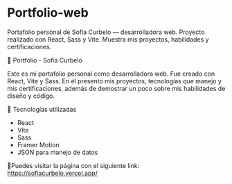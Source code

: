 # Portfolio-web
Portafolio personal de Sofía Curbelo — desarrolladora web. Proyecto realizado con React, Sass y Vite. Muestra mis proyectos, habilidades y certificaciones.

💼 Portfolio - Sofía Curbelo

Este es mi portafolio personal como desarrolladora web. Fue creado con React, Vite y Sass. En él presento mis proyectos, tecnologías que manejo y mis certificaciones, además de demostrar un poco sobre mis habilidades de diseño y código.

🚀 Tecnologías utilizadas

- React
- Vite
- Sass
- Framer Motion
- JSON para manejo de datos

🔗Puedes visitar la página con el siguiente link: https://sofiacurbelo.vercel.app/ 


